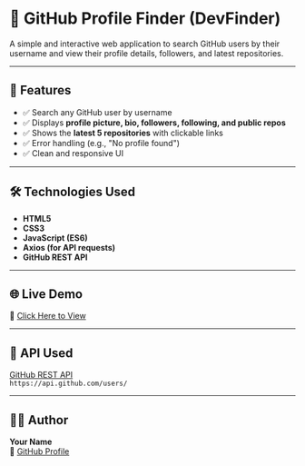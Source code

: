 # 🌟 GitHub Profile Finder (DevFinder)

A simple and interactive web application to search GitHub users by their username and view their profile details, followers, and latest repositories.

---

## 🚀 Features
- ✅ Search any GitHub user by username
- ✅ Displays **profile picture, bio, followers, following, and public repos**
- ✅ Shows the **latest 5 repositories** with clickable links
- ✅ Error handling (e.g., "No profile found")
- ✅ Clean and responsive UI

---

## 🛠️ Technologies Used
- **HTML5**
- **CSS3**
- **JavaScript (ES6)**
- **Axios (for API requests)**
- **GitHub REST API**

---

 ## 🌐 Live Demo
🔗 [Click Here to View](https://princekumar-github-user-search-webapp.netlify.app/)  


---

## 📌 API Used
[GitHub REST API](https://api.github.com/users/)  
`https://api.github.com/users/`

---

## 👨‍💻 Author
**Your Name**  
🔗 [GitHub Profile](https://github.com/PrinceKumarCodes)


